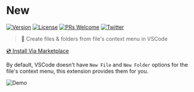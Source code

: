 # New

[![Version](https://img.shields.io/visual-studio-marketplace/v/wenfangdu.faster-new?color=blue)](https://marketplace.visualstudio.com/items?itemName=wenfangdu.faster-new)
[![License](https://img.shields.io/github/license/wenfangdu/vscode-new?color=brightgreen)](https://github.com/wenfangdu/vscode-new/blob/main/LICENSE)
[![PRs Welcome](https://img.shields.io/badge/PRs-welcome-blueviolet.svg)](https://github.com/wenfangdu/vscode-new)
[![Twitter](https://img.shields.io/twitter/url?url=https%3A%2F%2Fmarketplace.visualstudio.com%2Fitems%3FitemName%3Dwenfangdu.faster-new)](https://twitter.com/intent/tweet?text=Wow:&url=https%3A%2F%2Fmarketplace.visualstudio.com%2Fitems%3FitemName%3Dwenfangdu.faster-new)

> 💼 Create files & folders from file's context menu in VSCode

[💿 Install Via Marketplace](https://marketplace.visualstudio.com/items?itemName=wenfangdu.faster-new)

By default, VSCode doesn't have `New File` and `New Folder` options for the file's context menu, this extension provides them for you.

![Demo](https://raw.githubusercontent.com/wenfangdu/vscode-new/main/images/demo.gif)
